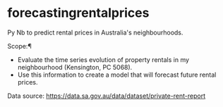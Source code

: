 # forecastingrentalprices
Py Nb to predict rental prices in Australia's neighbourhoods.

Scope:¶
- Evaluate the time series evolution of property rentals in my neighbourhood (Kensington, PC 5068).
- Use this information to create a model that will forecast future rental prices.

Data source: https://data.sa.gov.au/data/dataset/private-rent-report
